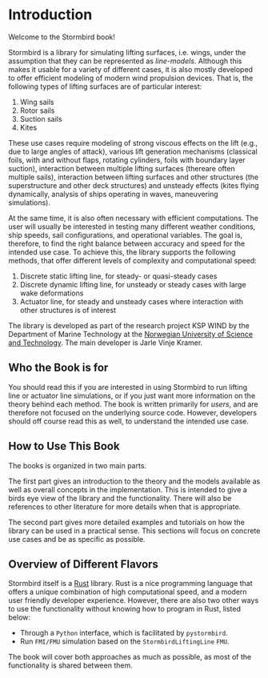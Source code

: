 # Introduction

Welcome to the Stormbird book!

Stormbird is a library for simulating lifting surfaces, i.e. wings, under the assumption that they can be represented as *line-models*. Although this makes it usable for a variety of different cases, it is also mostly developed to offer efficient modeling of modern wind propulsion devices. That is, the following types of lifting surfaces are of particular interest:

1) Wing sails
2) Rotor sails
3) Suction sails
4) Kites

These use cases require modeling of strong viscous effects on the lift (e.g., due to large angles of attack), various lift generation mechanisms (classical foils, with and without flaps, rotating cylinders, foils with boundary layer suction), interaction between multiple lifting surfaces (thereare often multiple sails), interaction between lifting surfaces and other structures (the superstructure and other deck structures) and unsteady effects (kites flying dynamically, analysis of ships operating in waves, maneuvering simulations).

At the same time, it is also often necessary with efficient computations. The user will usually be interested in testing many different weather conditions, ship speeds, sail configurations, and operational variables. The goal is, therefore, to find the right balance between accuracy and speed for the intended use case. To achieve this, the library supports the following methods, that offer different levels of complexity and computational speed:

 1) Discrete static lifting line, for steady- or quasi-steady cases
 2) Discrete dynamic lifting line, for unsteady or steady cases with large wake deformations
 3) Actuator line, for steady and unsteady cases where interaction with other structures is of interest

The library is developed as part of the research project KSP WIND by the Department of Marine Technology at the [Norwegian University of Science and Technology](https://www.ntnu.edu/). The main developer is Jarle Vinje Kramer.

## Who the Book is for
You should read this if you are interested in using Stormbird to run lifting line or actuator line simulations, or if you just want more information on the theory behind each method. The book is written primarily for *users*, and are therefore not focused on the underlying source code. However, developers should off course read this as well, to understand the intended use case.

## How to Use This Book
The books is organized in two main parts.

The first part gives an introduction to the theory and the models available as well as overall concepts in the implementation. This is intended to give a birds eye view of the library and the functionality. There will also be references to other literature for more details when that is appropriate. 

The second part gives more detailed examples and tutorials on how the library can be used in a practical sense. This sections will focus on concrete use cases and be as specific as possible.

## Overview of Different Flavors
Stormbird itself is a [Rust](https://www.rust-lang.org/) library. Rust is a nice programming language that offers a unique combination of high computational speed, and a modern user friendly developer experience. However, there are also two other ways to use the functionality without knowing how to program in Rust, listed below:
- Through a `Python` interface, which is facilitated by `pystormbird`. 
- Run `FMI/FMU` simulation based on the `StormbirdLiftingLine` `FMU`.

The book will cover both approaches as much as possible, as most of the functionality is shared between them.